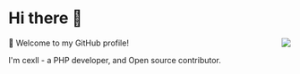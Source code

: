 # Hi there 👋

<img align="right" src="https://github-readme-stats.vercel.app/api?username=limingxinleo&show_icons=true&icon_color=805AD5&text_color=718096&bg_color=ffffff&hide_title=true" />

🎉 Welcome to my GitHub profile!

I'm cexll - a PHP developer, and Open source contributor.